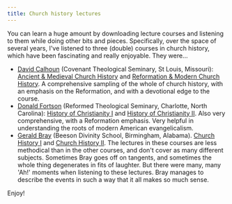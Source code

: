 ```yaml
---
title: Church history lectures
---
```

You can learn a huge amount by downloading lecture courses and listening to them while doing other bits and pieces. Specifically, over the space of several years, I've listened to three (double) courses in church history, which have been fascinating and really enjoyable. They were...

* [David Calhoun](http://www.covenantseminary.edu/the-thistle/catching-up-with-dr-calhoun/) (Covenant Theological Seminary, St Louis, Missouri): [Ancient & Medieval Church History](http://www.covenantseminary.edu/resources/courses/ancient-medieval-church-history/) and [Reformation & Modern Church History](http://www.covenantseminary.edu/resources/courses/reformation-modern-church-history/). A comprehensive sampling of the whole of church history, with an emphasis on the Reformation, and with a devotional edge to the course.
* [Donald Fortson](http://www.rts.edu/seminary/faculty/bio.aspx?id=91) (Reformed Theological Seminary, Charlotte, North Carolina): [History of Christianity I](https://itunes.apple.com/gb/course/history-christianity-i-dr./id574799393) and [History of Christianity II](https://itunes.apple.com/gb/course/history-christianity-ii-dr./id516276353). Also very comprehensive, with a Reformation emphasis. Very helpful in understanding the roots of modern American evangelicalism.
* [Gerald Bray](http://en.wikipedia.org/wiki/Gerald_Bray) (Beeson Divinity School, Birmingham, Alabama). [Church History I](http://www.biblicaltraining.org/church-history-1/gerald-bray) and [Church History II](http://www.biblicaltraining.org/church-history-2/gerald-bray). The lectures in these courses are less methodical than in the other courses, and don't cover as many different subjects. Sometimes Bray goes off on tangents, and sometimes the whole thing degenerates in fits of laughter. But there were many, many 'Ah!' moments when listening to these lectures. Bray manages to describe the events in such a way that it all makes so much sense.

Enjoy!
